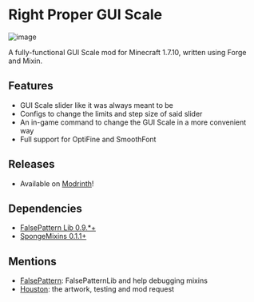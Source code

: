 # Right Proper GUI Scale
![image](https://user-images.githubusercontent.com/5740991/181659835-dc6a916c-9753-4dfb-9aad-459fbd9755eb.png)

A fully-functional GUI Scale mod for Minecraft 1.7.10, written using Forge and Mixin.

## Features
- GUI Scale slider like it was always meant to be
- Configs to change the limits and step size of said slider
- An in-game command to change the GUI Scale in a more convenient way
- Full support for OptiFine and SmoothFont

## Releases
- Available on [Modrinth](https://modrinth.com/mod/rightproperguiscale)!

## Dependencies

- [FalsePattern Lib 0.9.*+](https://github.com/FalsePattern/FalsePatternLib)
- [SpongeMixins 0.1.1+](https://github.com/FalsePattern/GasStation)

## Mentions
- [FalsePattern](https://github.com/FalsePattern): FalsePatternLib and help debugging mixins
- [Houston](https://github.com/Houstonruss): the artwork, testing and mod request
